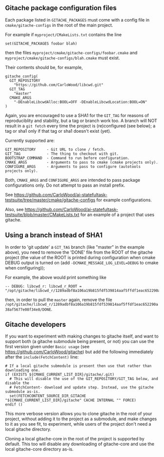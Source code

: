 ## Gitache package configuration files

Each package listed in `GITACHE_PACKAGES` must come with a config
file in `cmake/gitache-configs` in the root of the main project.

For example if `myproject/CMakeLists.txt` contains the line

    set(GITACHE_PACKAGES foobar blah)

then the files `myproject/cmake/gitache-configs/foobar.cmake` and
`myproject/cmake/gitache-configs/blah.cmake` must exist.

Their contents should be, for example,

    gitache_config(
      GIT_REPOSITORY
        "https://github.com/CarloWood/libcwd.git"
      GIT_TAG
        "master"
      CMAKE_ARGS
        "-DEnableLibcwdAlloc:BOOL=OFF -DEnableLibcwdLocation:BOOL=ON"
    )

Again, you are encouraged to use a SHA1 for the `GIT_TAG` for reasons
of reproduciblity and stability, but a tag or branch work too. A branch
will NOT result in a `git fetch` every time the project is (re)configured
(see below); a tag or sha1 only if that tag or sha1 doesn't exist (yet).

Currently supported are:

    GIT_REPOSITORY     - Git URL to clone / fetch.
    GIT_TAG            - The thing to checkout with git.
    BOOTSTRAP_COMMAND  - Command to run before configuration.
    CMAKE_ARGS         - Arguments to pass to cmake (cmake projects only).
    CONFIGURE_ARGS     - Arguments to pass to configure (autotools projects only).

Both, `CMAKE_ARGS` and `CONFIGURE_ARGS` are intended to pass package configurations
only. Do not attempt to pass an install prefix.

See https://github.com/CarloWood/ai-statefultask-testsuite/tree/master/cmake/gitache-configs
for example configurations.

Also, see https://github.com/CarloWood/ai-statefultask-testsuite/blob/master/CMakeLists.txt
for an example of a project that uses gitache.

## Using a branch instead of SHA1

In order to 'git update' a `GIT_TAG` branch (like "master" in the example above),
you need to remove the 'DONE' file from the ROOT of the gitache project
(the value of the ROOT is printed during configuration when cmake DEBUG
output is turned on (add `-DCMAKE_MESSAGE_LOG_LEVEL=DEBUG` to cmake when
configuring));

For example, the above would print something like

    -- DEBUG: libcwd_r: libcwd_r_ROOT = "/opt/gitache/libcwd_r/1289adbf8a106a19b815fdf539814aaf5ffdf1eac652290a38af5677e08f34e8".

then, in order to pull the `master` again, remove the file
`/opt/gitache/libcwd_r/1289adbf8a106a19b815fdf539814aaf5ffdf1eac652290a38af5677e08f34e8/DONE`.

## Gitache developers

If you want to experiment with making changes to gitache itself,
and want to support both (a gitache submodule being present, or not) you
can use the first version given under `Basic usage` (see https://github.com/CarloWood/gitache)
but add the following immediately after the `include(FetchContent)` line:

    # If a local gitache submodule is present then use that rather than downloading one.
    if (EXISTS ${CMAKE_CURRENT_LIST_DIR}/gitache/.git)
      # This will disable the use of the GIT_REPOSITORY/GIT_TAG below, and disable the
      # FetchContent- download and update step. Instead, use the gitache submodule as-is.
      set(FETCHCONTENT_SOURCE_DIR_GITACHE "${CMAKE_CURRENT_LIST_DIR}/gitache" CACHE INTERNAL "" FORCE)
    endif ()

This more verbose version allows you to clone gitache in the root
of your project, without adding it to the project as a submodule, and
make changes to it as you see fit, to experiment, while users of the
project don't need a local gitache directory.

Cloning a local gitache-core in the root of the project is supported
by default. This too will disable any downloading of gitache-core and
use the local gitache-core directory as-is.
